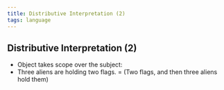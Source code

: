 ```yaml
---
title: Distributive Interpretation (2)
tags: language
---
```


## Distributive Interpretation (2)
- Object takes scope over the subject:
- Three aliens are holding two flags. = (Two flags, and then three aliens hold them)

